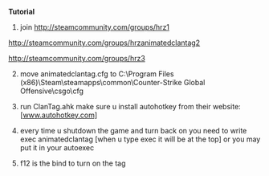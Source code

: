 **Tutorial**

1) join http://steamcommunity.com/groups/hrz1

http://steamcommunity.com/groups/hrzanimatedclantag2

http://steamcommunity.com/groups/hrz3

2) move animatedclantag.cfg to C:\Program Files (x86)\Steam\steamapps\common\Counter-Strike Global Offensive\csgo\cfg

3) run ClanTag.ahk make sure u install autohotkey from their website: [www.autohotkey.com]

4) every time u shutdown the game and turn back on you need to write exec animatedclantag [when u type exec it will be at the top] or you may put it in your autoexec

5) f12 is the bind to turn on the tag
